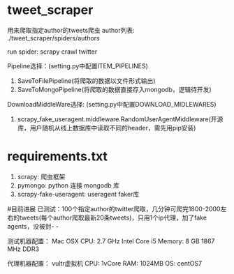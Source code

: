 # tweet_scraper
用来爬取指定author的tweets爬虫
author列表: ./tweet_scraper/spiders/authors

run spider: scrapy crawl twitter

Pipeline选择：(setting.py中配置ITEM_PIPELINES)
1. SaveToFilePipeline(将爬取的数据以文件形式输出)
2. SaveToMongoPipeline(将爬取的数据直接存入mongodb，逻辑待开发)

DownloadMiddleWare选择: (setting.py中配置DOWNLOAD_MIDLEWARES)
1. scrapy_fake_useragent.middleware.RandomUserAgentMiddleware(开源库，用户随机从线上数据库中读取不同的header，需先用pip安装)


# requirements.txt
1. scrapy: 爬虫框架
2. pymongo: python 连接 mongodb 库
3. scrapy-fake-useragent: useragent faker库


#目前进展
已测试：100个指定author的twitter爬取，几分钟可爬完1800-2000左右的tweets(每个author爬取最新20条tweets)，只用1个ip代理，加了fake agents，没被封- -

测试机器配置：
Mac OSX
CPU: 2.7 GHz Intel Core i5
Memory: 8 GB 1867 MHz DDR3

代理机器配置：
vultr虚拟机
CPU: 1vCore
RAM: 1024MB
OS: centOS7
